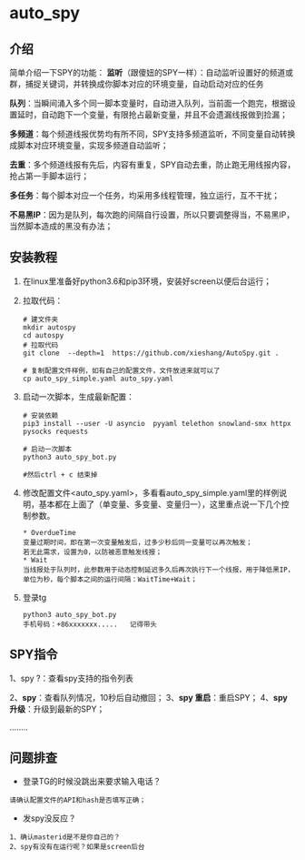 # auto_spy

## 介绍
简单介绍一下SPY的功能：
**监听**（跟傻妞的SPY一样）：自动监听设置好的频道或群，捕捉关键词，并转换成你脚本对应的环境变量，自动启动对应的任务

**队列**：当瞬间涌入多个同一脚本变量时，自动进入队列，当前面一个跑完，根据设置延时，自动跑下一个变量，有限抢占最新变量，并且不会遗漏线报做到捡漏；

**多频道**：每个频道线报优势均有所不同，SPY支持多频道监听，不同变量自动转换成脚本对应环境变量，实现多频道自动监听；

**去重**：多个频道线报有先后，内容有重复，SPY自动去重，防止跑无用线报内容，抢占第一手脚本运行；

**多任务**：每个脚本对应一个任务，均采用多线程管理，独立运行，互不干扰；

**不易黑IP**：因为是队列，每次跑的间隔自行设置，所以只要调整得当，不易黑IP，当然脚本造成的黑没有办法；



## 安装教程

1. 在linux里准备好python3.6和pip3环境，安装好screen以便后台运行；

2. 拉取代码：
   ```
   # 建文件夹
   mkdir autospy
   cd autospy
   # 拉取代码
   git clone  --depth=1  https://github.com/xieshang/AutoSpy.git .
   
   # 复制配置文件样例，如有自己的配置文件，文件放进来就可以了
   cp auto_spy_simple.yaml auto_spy.yaml
   ```

3. 启动一次脚本，生成最新配置：

   ```
   # 安装依赖
   pip3 install --user -U asyncio  pyyaml telethon snowland-smx httpx pysocks requests
   
   # 启动一次脚本
   python3 auto_spy_bot.py
   
   #然后ctrl + c 结束掉
   ```

4. 修改配置文件<auto_spy.yaml>，多看看auto_spy_simple.yaml里的样例说明，基本都在上面了（单变量、多变量、变量归一），这里重点说一下几个控制参数。

   ```
   * OverdueTime
   变量过期时间，即在第一次变量触发后，过多少秒后同一变量可以再次触发；
   若无此需求，设置为0，以防被恶意触发线报；
   * Wait
   当线报处于队列时，此参数用于动态控制延迟多久后再次执行下一个线报，用于降低黑IP，单位为秒，每个脚本之间的运行间隔：WaitTime+Wait；
   ```

5. 登录tg

   ```
   python3 auto_spy_bot.py
   手机号码：+86xxxxxxx.....   记得带头
   ```

## SPY指令

1、spy ?：查看spy支持的指令列表

2、**spy**：查看队列情况，10秒后自动撤回；
3、**spy 重启**：重启SPY；
4、**spy 升级**：升级到最新的SPY；

........


## 问题排查
* 登录TG的时候没跳出来要求输入电话？
```
请确认配置文件的API和hash是否填写正确；
```

* 发spy没反应？
```
1、确认masterid是不是你自己的？
2、spy有没有在运行呢？如果是screen后台
```

